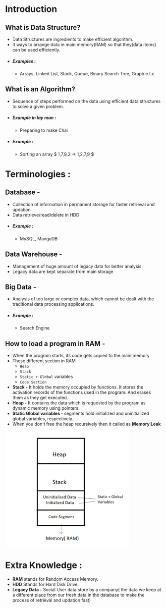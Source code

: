 # Introduction

## What is Data Structure?
* Data Structures are ingredients to make efficient algorithm.
* It ways to arrange data in main memory(RAM) so that they(data items) can be used efficiently.
* ##### Examples :
    * Arrays, Linked List, Stack, Queue, Binary Search Tree, Graph e.t.c

## What is an Algorithm?
* Sequence of steps performed on the data using efficient data structures to solve a given problem.
* ##### Example in lay man :
    * Preparing to make Chai
* ##### Example :
    * Sorting an array $ 1,7,9,2 -> 1,2,7,9 $


# Terminologies :
## Database -
* Collection of information in permanent storage for faster retrieval and updation
* Data retrieve/read/delete in HDD
* ##### Example :
    * MySQL, MangoDB
## Data Warehouse -
* Management of huge amount of legacy data for  better analysis.
* Legacy data are kept separate from main storage

## Big Data -
* Analysis of too large or complex data, which cannot be dealt with the traditional data processing applications.
* ##### Example :
    * Search Engine


## How to load a program in RAM -
* When the program starts, its code gets copied to the main memory
* These different section in RAM
    * `Heap`
    * `Stack`
    * `Static + Global` variables
    * `Code Section`
* **Stack -** It holds the memory occupied by functions. It stores the activation records of the functions used in the program. And erases them as they get executed.
* **Heap -** It contains the data which is requested by the program as dynamic memory using pointers.
* **Static Global variables -** segments hold initialized and uninitialized global variables, respectively.
* When you don't free the heap recursively then it called as **Memory Leak** 
<div><img src="1-Image_1.jpg" width="400"></div>




# Extra Knowledge :
* **RAM** stands for Random Access Memory.
* **HDD** Stands for Hard Disk Drive.
* **Legacy Data -** Social User data store by a company( the data we keep at a different place from our fresh data in the database to make the process of retrieval and updation fast)